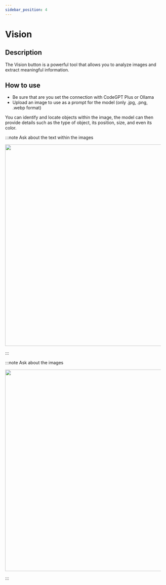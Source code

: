 ```yaml
---
sidebar_position: 4
---
```



# Vision
## Description

The Vision button is a powerful tool that allows you to analyze images and extract meaningful information. 

## How to use

- Be sure that are you set the connection with CodeGPT Plus or Ollama
- Upload an image to use as a prompt for the model (only .jpg, .png, .webp format)

You can identify and locate objects within the image, the model can then provide details such as the type of object, its position, size, and even its color.

:::note Ask about the text within the images
<p align="center">
  <img width="800" height="650" src="https://github.com/davila7/code-gpt-docs/assets/37567214/62fe854a-9cd4-4805-acba-0b5b9da88684" />
</p>
:::

:::note Ask about the images
<p align="center">
  <img width="800" height="650" src="https://github.com/davila7/code-gpt-docs/assets/37567214/7d216aea-a023-4ff9-9ee1-64e19e108314" />
</p>
:::


